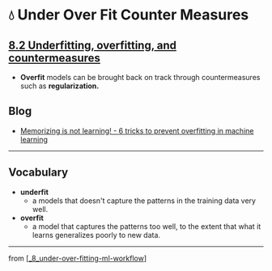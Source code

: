 # 💧 Under Over Fit Counter Measures

## [**8.2** Underfitting, overfitting, and countermeasures](https://livebook.manning.com/book/deep-learning-with-javascript/chapter-8/28)

- **Overfit** models can be brought back on track through countermeasures such as **regularization.**

## Blog

- [Memorizing is not learning! - 6 tricks to prevent overfitting in machine learning](https://hackernoon.com/memorizing-is-not-learning-6-tricks-to-prevent-overfitting-in-machine-learning-820b091dc42)

---

## **Vocabulary**

- **underfit**
  - a models that doesn't capture the patterns in the training data very well.
- **overfit**
  - a model that captures the patterns too well, to the extent that what it learns generalizes poorly to new data.

---

from [[_8_under-over-fitting-ml-workflow]]

[//begin]: # "Autogenerated link references for markdown compatibility"
[_8_under-over-fitting-ml-workflow]: ../_8_under-over-fitting-ml-workflow.md "💧 Under Over Fitting ML Workflow"
[//end]: # "Autogenerated link references"
